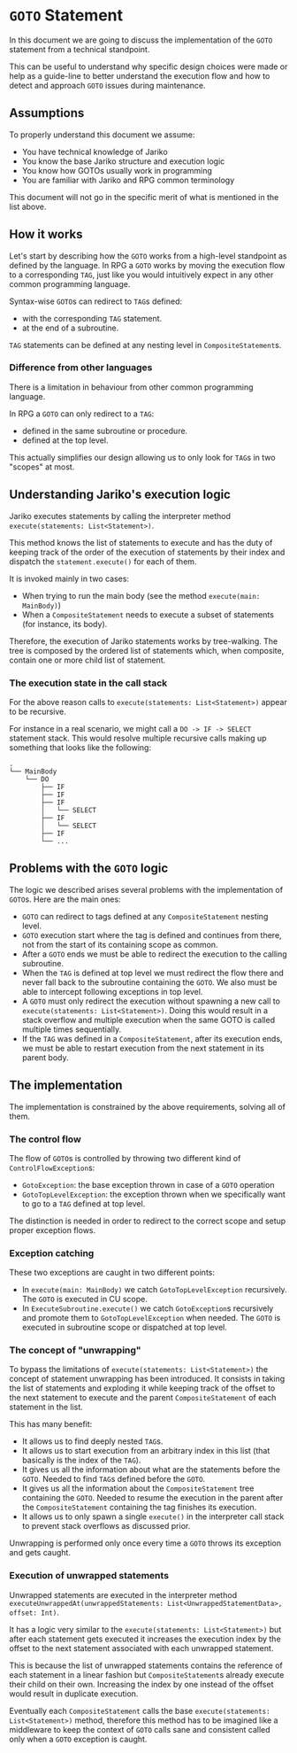 # `GOTO` Statement

In this document we are going to discuss the implementation of the `GOTO` statement 
from a technical standpoint.

This can be useful to understand why specific design choices were made or help as a guide-line to better
understand the execution flow and how to detect and approach `GOTO` issues during maintenance.

## Assumptions

To properly understand this document we assume:
- You have technical knowledge of Jariko
- You know the base Jariko structure and execution logic 
- You know how GOTOs usually work in programming
- You are familiar with Jariko and RPG common terminology

This document will not go in the specific merit of what is mentioned in the list above.

## How it works

Let's start by describing how the `GOTO` works from a high-level standpoint as defined by the language.
In RPG a `GOTO` works by moving the execution flow to a corresponding `TAG`, 
just like you would intuitively expect in any other common programming language.

Syntax-wise `GOTO`s can redirect to `TAG`s defined:
- with the corresponding `TAG` statement.
- at the end of a subroutine.

`TAG` statements can be defined at any nesting level in `CompositeStatement`s.

### Difference from other languages

There is a limitation in behaviour from other common programming language. 

In RPG a `GOTO` can only redirect to a `TAG`:
- defined in the same subroutine or procedure.
- defined at the top level.

This actually simplifies our design allowing us to only look for `TAG`s in two "scopes" at most.

## Understanding Jariko's execution logic

Jariko executes statements by calling the interpreter method `execute(statements: List<Statement>)`. 

This method knows the list of statements to execute and has the duty of keeping track of the order of the execution 
of statements by their index and dispatch the `statement.execute()` for each of them.

It is invoked mainly in two cases:
- When trying to run the main body (see the method `execute(main: MainBody)`)
- When a `CompositeStatement` needs to execute a subset of statements (for instance, its body).

Therefore, the execution of Jariko statements works by tree-walking. The tree is composed by the ordered list of statements
which, when composite, contain one or more child list of statement.

### The execution state in the call stack

For the above reason calls to `execute(statements: List<Statement>)` appear to be recursive.

For instance in a real scenario, we might call a `DO -> IF -> SELECT` statement stack. 
This would resolve multiple recursive calls making up something that looks like the following:

```
.
└── MainBody
    └── DO
        ├── IF
        ├── IF
        ├── IF
        │   └── SELECT
        ├── IF
        │   └── SELECT
        ├── IF
        └── ...
```

## Problems with the `GOTO` logic

The logic we described arises several problems with the implementation of `GOTO`s.
Here are the main ones:
- `GOTO` can redirect to tags defined at any `CompositeStatement` nesting level.
- `GOTO` execution start where the tag is defined and continues from there, not from the start of its containing scope as common.
- After a `GOTO` ends we must be able to redirect the execution to the calling subroutine.
- When the `TAG` is defined at top level we must redirect the flow there and never fall back to the subroutine containing the `GOTO`. We also must be able to intercept following exceptions in top level.
- A `GOTO` must only redirect the execution without spawning a new call to `execute(statements: List<Statement>)`. Doing this would result in a stack overflow and multiple execution when the same GOTO is called multiple times sequentially.
- If the `TAG` was defined in a `CompositeStatement`, after its execution ends, we must be able to restart execution from the next statement in its parent body.

## The implementation 

The implementation is constrained by the above requirements, solving all of them.

### The control flow

The flow of `GOTO`s is controlled by throwing two different kind of `ControlFlowException`s:
- `GotoException`: the base exception thrown in case of a `GOTO` operation
- `GotoTopLevelException`: the exception thrown when we specifically want to go to a `TAG` defined at top level.

The distinction is needed in order to redirect to the correct scope and setup proper exception flows.

### Exception catching

These two exceptions are caught in two different points:
- In `execute(main: MainBody)` we catch `GotoTopLevelException` recursively. The `GOTO` is executed in CU scope.
- In `ExecuteSubroutine.execute()` we catch `GotoException`s recursively and promote them to `GotoTopLevelException` when needed. The `GOTO` is executed in subroutine scope or dispatched at top level.

### The concept of "unwrapping"

To bypass the limitations of `execute(statements: List<Statement>)` the concept of statement unwrapping has been introduced.
It consists in taking the list of statements and exploding it while keeping track of the offset to the next statement to 
execute and the parent `CompositeStatement` of each statement in the list.

This has many benefit:
- It allows us to find deeply nested `TAG`s.
- It allows us to start execution from an arbitrary index in this list (that basically is the index of the `TAG`).
- It gives us all the information about what are the statements before the `GOTO`. Needed to find `TAG`s defined before the `GOTO`.
- It gives us all the information about the `CompositeStatement` tree containing the `GOTO`. Needed to resume the execution in the parent after the `CompositeStatement` containing the tag finishes its execution.
- It allows us to only spawn a single `execute()` in the interpreter call stack to prevent stack overflows as discussed prior.

Unwrapping is performed only once every time a `GOTO` throws its exception and gets caught.

### Execution of unwrapped statements

Unwrapped statements are executed in the interpreter method `executeUnwrappedAt(unwrappedStatements: List<UnwrappedStatementData>, offset: Int)`.

It has a logic very similar to the `execute(statements: List<Statement>)` but after each statement gets executed it increases the execution index by the offset to the next statement associated with each unwrapped statement.

This is because the list of unwrapped statements contains the reference of each statement in a linear fashion but `CompositeStatement`s
already execute their child on their own. Increasing the index by one instead of the offset would result in duplicate execution.

Eventually each `CompositeStatement` calls the base `execute(statements: List<Statement>)` method, therefore this method has to be
imagined like a middleware to keep the context of `GOTO` calls sane and consistent called only when a `GOTO` exception is caught.
